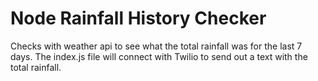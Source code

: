 # Node Rainfall History Checker 
Checks with weather api to see what the total rainfall was for the last 7 days.
The index.js file will connect with Twilio to send out a text with the total rainfall.